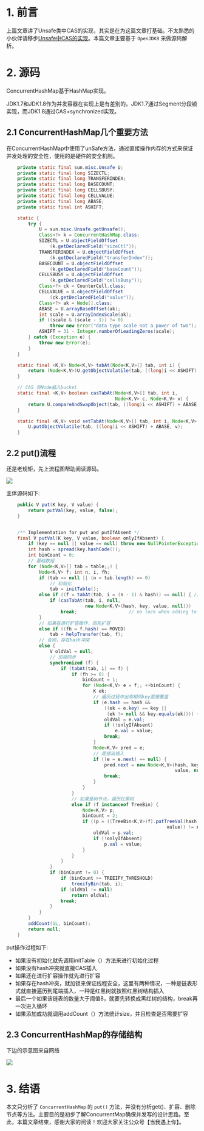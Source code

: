 # 1. 前言

上篇文章讲了Unsafe类中CAS的实现，其实是在为这篇文章打基础。不太熟悉的小伙伴请移步[Unsafe中CAS的实现](https://mp.weixin.qq.com/s/7u63bPY_N5-0192akhuXjg)。本篇文章主要基于 `OpenJDK8` 来做源码解析。

# 2. 源码

ConcurrentHashMap基于HashMap实现。

JDK1.7和JDK1.8作为并发容器在实现上是有差别的。JDK1.7通过Segment分段锁实现，而JDK1.8通过CAS+synchronized实现。

## 2.1 ConcurrentHashMap几个重要方法

在ConcurrentHashMap中使用了unSafe方法，通过直接操作内存的方式来保证并发处理的安全性，使用的是硬件的安全机制。

```java
    private static final sun.misc.Unsafe U;
    private static final long SIZECTL;
    private static final long TRANSFERINDEX;
    private static final long BASECOUNT;
    private static final long CELLSBUSY;
    private static final long CELLVALUE;
    private static final long ABASE;
    private static final int ASHIFT;

    static {
        try {
            U = sun.misc.Unsafe.getUnsafe();
            Class<?> k = ConcurrentHashMap.class;
            SIZECTL = U.objectFieldOffset
                (k.getDeclaredField("sizeCtl"));
            TRANSFERINDEX = U.objectFieldOffset
                (k.getDeclaredField("transferIndex"));
            BASECOUNT = U.objectFieldOffset
                (k.getDeclaredField("baseCount"));
            CELLSBUSY = U.objectFieldOffset
                (k.getDeclaredField("cellsBusy"));
            Class<?> ck = CounterCell.class;
            CELLVALUE = U.objectFieldOffset
                (ck.getDeclaredField("value"));
            Class<?> ak = Node[].class;
            ABASE = U.arrayBaseOffset(ak);
            int scale = U.arrayIndexScale(ak);
            if ((scale & (scale - 1)) != 0)
                throw new Error("data type scale not a power of two");
            ASHIFT = 31 - Integer.numberOfLeadingZeros(scale);
        } catch (Exception e) {
            throw new Error(e);
        }
    }

    static final <K,V> Node<K,V> tabAt(Node<K,V>[] tab, int i) {
        return (Node<K,V>)U.getObjectVolatile(tab, ((long)i << ASHIFT) + ABASE);
    }

    // CAS 将Node插入bucket
    static final <K,V> boolean casTabAt(Node<K,V>[] tab, int i,
                                        Node<K,V> c, Node<K,V> v) {
        return U.compareAndSwapObject(tab, ((long)i << ASHIFT) + ABASE, c, v);
    }

    static final <K,V> void setTabAt(Node<K,V>[] tab, int i, Node<K,V> v) {
        U.putObjectVolatile(tab, ((long)i << ASHIFT) + ABASE, v);
    }
```

## 2.2 put()流程

还是老规矩，先上流程图帮助阅读源码。

![](https://gitee.com/idea360/oss/raw/master/images/concurrenthashmap-put.jpg)

主体源码如下:

```java
    public V put(K key, V value) {
        return putVal(key, value, false);
    }


    /** Implementation for put and putIfAbsent */
    final V putVal(K key, V value, boolean onlyIfAbsent) {
        if (key == null || value == null) throw new NullPointerException();
        int hash = spread(key.hashCode());
        int binCount = 0;
        // 基础数组
        for (Node<K,V>[] tab = table;;) {
            Node<K,V> f; int n, i, fh;
            if (tab == null || (n = tab.length) == 0)
                // 初始化
                tab = initTable();
            else if ((f = tabAt(tab, i = (n - 1) & hash)) == null) { // 如果bucket==null，即没有hash冲突，CAS插入
                if (casTabAt(tab, i, null,
                             new Node<K,V>(hash, key, value, null)))
                    break;                   // no lock when adding to empty bin
            }
            // 如果在进行扩容操作，则先扩容
            else if ((fh = f.hash) == MOVED)
                tab = helpTransfer(tab, f);
            // 否则，存在hash冲突
            else {
                V oldVal = null;
                // 加锁同步
                synchronized (f) {
                    if (tabAt(tab, i) == f) {
                        if (fh >= 0) {
                            binCount = 1;
                            for (Node<K,V> e = f;; ++binCount) {
                                K ek;
                                // 遍历过程中出现相同key直接覆盖
                                if (e.hash == hash &&
                                    ((ek = e.key) == key ||
                                     (ek != null && key.equals(ek)))) {
                                    oldVal = e.val;
                                    if (!onlyIfAbsent)
                                        e.val = value;
                                    break;
                                }
                                Node<K,V> pred = e;
                                // 尾插法插入
                                if ((e = e.next) == null) {
                                    pred.next = new Node<K,V>(hash, key,
                                                              value, null);
                                    break;
                                }
                            }
                        }
                        // 如果是树节点，遍历红黑树
                        else if (f instanceof TreeBin) {
                            Node<K,V> p;
                            binCount = 2;
                            if ((p = ((TreeBin<K,V>)f).putTreeVal(hash, key,
                                                           value)) != null) {
                                oldVal = p.val;
                                if (!onlyIfAbsent)
                                    p.val = value;
                            }
                        }
                    }
                }
                if (binCount != 0) {
                    if (binCount >= TREEIFY_THRESHOLD)
                        treeifyBin(tab, i);
                    if (oldVal != null)
                        return oldVal;
                    break;
                }
            }
        }
        addCount(1L, binCount);
        return null;
    }
```

put操作过程如下:

- 如果没有初始化就先调用initTable（）方法来进行初始化过程
- 如果没有hash冲突就直接CAS插入
- 如果还在进行扩容操作就先进行扩容
- 如果存在hash冲突，就加锁来保证线程安全，这里有两种情况，一种是链表形式就直接遍历到尾端插入，一种是红黑树就按照红黑树结构插入
- 最后一个如果该链表的数量大于阈值8，就要先转换成黑红树的结构，break再一次进入循环
- 如果添加成功就调用addCount（）方法统计size，并且检查是否需要扩容


## 2.3 ConcurrentHashMap的存储结构

下边的示意图来自网络

![](https://gitee.com/idea360/oss/raw/master/images/java8-concurrentHashmap-save.jpg)


# 3. 结语

本文只分析了 `ConcurrentHashMap` 的 `put()` 方法，并没有分析get()、扩容、删除节点等方法。主要目的是初步了解ConcurrentMap确保并发写的设计思路。至此，本篇文章结束，感谢大家的阅读！欢迎大家关注公众号【当我遇上你】。
